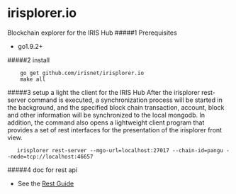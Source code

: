 # irisplorer.io
Blockchain explorer for the IRIS Hub
#####1 Prerequisites

* go1.9.2+

#####2 install

```golang
    go get github.com/irisnet/irisplorer.io
    make all
```

#####3 setup a light the client for the IRIS Hub
After the irisplorer rest-server command is executed, a synchronization process will be started in the background, and the specified block chain transaction, account, block and other information will be synchronized to the local mongodb.
In addition, the command also opens a lightweight client program that provides a set of rest interfaces for the presentation of the irisplorer front view.

```golang
   irisplorer rest-server --mgo-url=localhost:27017 --chain-id=pangu --node=tcp://localhost:46657
```

#####4 doc for rest api
- See the [Rest Guide](modules/rpc/doc.md)